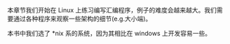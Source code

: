 本章节我们开始在 Linux 上练习编写汇编程序，例子的难度会越来越大。我们需要通过各种程序来观察一些架构的细节\(e.g.大小端\)。

本书中我们选了 \*nix 系的系统，因为其相比在 windows 上开发容易一些。

